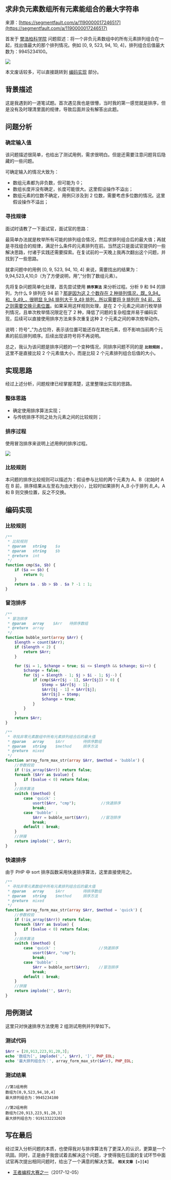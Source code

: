 ## 求非负元素数组所有元素能组合的最大字符串

来源：[https://segmentfault.com/a/1190000017246517](https://segmentfault.com/a/1190000017246517)

首发于 [樊浩柏科学院][2]
问题叙述：将一个非负元素数组中的所有元素排列组合在一起，找出值最大的那个排列情况。例如 [0, 9, 523, 94, 10, 4]，排列组合后值最大数为：9945234100。

![][0]

本文废话较多，可以直接跳转到 [编码实现][3] 部分。
## 背景描述

这是我遇到的一道笔试题。首次遇见我也是很懵，当时我的第一感觉就是排序，但是没有及时理清里面的规律，导致后面并没有解答出此题。
## 问题分析
### 确定输入值

该问题描述很简单，也给出了测试用例，需求很明白。但是还需要注意问题背后隐藏的一些问题。

可确定输入的情况大致为：


* 数组元素都为非负数，但可能为 0；
* 数组长度并没有确定，长度可能很大。这里假设操作不溢出；
* 数组元素的位数不确定，用例只涉及到 2 位数，需要考虑多位数的情况。这里假设操作不溢出；


### 寻找规律

面试时请教了一下面试官，面试官的思路：

最简单办法就是枚举所有可能的排列组合情况，然后求排列组合后的最大值；再就是寻找组合的规律，满足什么条件的元素排列在前。当然这只是面试官提供的一些解决思路，付诸于实践还需要探索。在复试前的一天晚上我再次翻出这个问题，并找到了一些思路。

就拿问题中的用例 [0, 9, 523, 94, 10, 4] 来说，需要找出的结果为：9,94,523,4,10,0（为了方便说明，用”,“分割了数组元素）。

先将复杂问题简单化处理，首先尝试使用 **`排序算法`**  来分析过程。分析 9 和 94 的排列，为什么 9 排列在 94 前？[那是因为这 2 个数存在 2 种排列情况，既_ 9_94_ 和_ 9_49_，很明显 9_94  排列大于 9_49  排列，所以需要将 9 排列在 94 前，反之则需要交换元素位置]()。如果采用这样规则处理，是在 2 个元素之间进行枚举排列情况，且单次枚举情况限定在了 2 种，降低了问题的复杂程度并易于编码实现，后续可以直接使用排序方法来多次重复这种 2 个元素之间的单次枚举动作。

说明：符号“_”为占位符，表示该位置可能还存在其他元素，但不影响当前两个元素的前后排列顺序。后续出现该符号将不再说明。

总之，我认为该问题是排序问题的一个变种情况，同排序问题不同的是 **`比较规则`** 。这里不是直接比较 2 个元素值大小，而是比较 2 个元素排列组合后值的大小。
## 实现思路

经过上述分析，问题规律已经掌握清楚，这里整理出实现的思路。
### 整体思路


* 确定使用排序算法实现；
* 与传统排序不同之处为元素之间的比较规则；


### 排序过程

使用冒泡排序来说明上述用例的排序过程。

![][1]
### 比较规则

本问题的排序比较规则可以描述为：假设参与比较的两个元素为 A、B（初始时 A 在 B 前，排序结果从左至右为由大到小），比较时如果排列 A_B  小于排列 _B_A_，A 和 B 则交换位置，反之不交换。
## 编码实现
### 比较规则

```php
/**
 * 比较规则
 * @param   string    $a
 * @param   string    $b
 * @return  int
 */
function cmp($a, $b) {
    if ($a == $b) {
        return 0;
    }
    return $a . $b > $b . $a ? -1 : 1;
}
```
### 冒泡排序

```php
/**
 * 冒泡排序
 * @param   array    $Arr   待排序数组
 * @return  array
 */
function bubble_sort(array $Arr) {
    $length = count($Arr);
    if ($length < 2) {
        return $Arr;
    }

    for ($i = 1, $change = true; $i <= $length && $change; $i++) {
        $change = false;
        for ($j = $length - 1; $j > $i - 1; $j--) {
            if (cmp($Arr[$j - 1], $Arr[$j]) > 0) {
                $temp = $Arr[$j - 1];
                $Arr[$j - 1] = $Arr[$j];
                $Arr[$j] = $temp;
                $change = true;
            }
        }
    }
    return $Arr;
}

/**
 * 寻找非零元素数组中所有元素排列组合后的最大值
 * @param   array     $Arr        待排序数组
 * @param   string    $method     排序方法
 * @return  mixed
 */
function array_form_max_str(array $Arr, $method = 'bubble') {
    //参数校验
    if (!is_array($Arr)) return false;
    foreach ($Arr as $value) {
        if ($value < 0) return false;
    }
    //排序算法
    switch ($method) {
        case 'quick' :
            usort($Arr, "cmp");           //快速排序
            break;
        case 'bubble' :
            $Arr = bubble_sort($Arr);     //冒泡排序
            break;
        default : break;
    }
    //拼接
    return implode('', $Arr);
}
```
### 快速排序

由于 PHP 中 sort 排序函数采用快速排序算法，这里直接使用之。

```php
/**
 * 寻找非零元素数组中所有元素排列组合后的最大值
 * @param   array     $Arr        待排序数组
 * @param   string    $method     排序方法
 * @return  mixed
 */
function array_form_max_str(array $Arr, $method = 'quick') {
    //参数校验
    if (!is_array($Arr)) return false;
    foreach ($Arr as $value) {
        if ($value < 0) return false;
    }
    //排序算法
    switch ($method) {
        case 'quick' :                   //快速排序
            usort($Arr, "cmp");
            break;
        case 'bubble' :
            $Arr = bubble_sort($Arr);    //冒泡排序
            break;
        default : break;
    }
    //拼接
    return implode('', $Arr);
}
```
## 用例测试

这里只对快速排序方法使用 2  组测试用例并列举如下。
### 测试代码

```php
$Arr = [20,913,223,91,20,3];
echo '数组为[', implode(',', $Arr), ']', PHP_EOL;
echo '最大排列组合为：', array_form_max_str($Arr), PHP_EOL;
```
### 测试结果

```
//第1组用例
数组为[0,9,523,94,10,4]
最大排列组合为：9945234100

//第2组用例
数组为[20,913,223,91,20,3]
最大排列组合为：9191332232020
```
## 写在最后

经过深入分析问题的本质，也使得我对与排序算法有了更深入的认识，更算是一个巩固。同时，正是由于我尝试着去解决这个问题，才使得我在后面的复试环节中面试官再次提出相同问题时，给出了一个满意的解决方案。
 **`相关文章 [»][4]`** 

* [王者编程大赛之一][5]（2017-12-05）

[2]: https://www.fanhaobai.com/2017/04/array-form-max-string.html
[3]: /2017/04/array-form-max-string.html#%E7%BC%96%E7%A0%81%E5%AE%9E%E7%8E%B0
[4]: #
[5]: https://www.fanhaobai.com/2017/12/2017-ziroom-king-1.html#%E9%A2%983
[0]: ../img/1460000017246520.png
[1]: ../img/1460000017246521.png